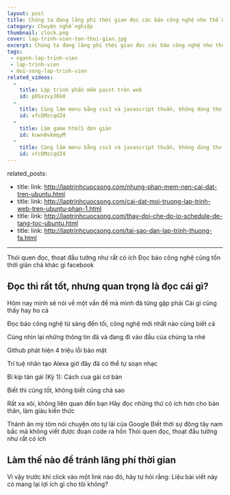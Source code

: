 ```yaml
---
layout: post
title: Chúng ta đang lãng phí thời gian đọc các báo công nghệ như thế nào?
category: Chuyện nghề nghiệp
thumbnail: clock.png
cover: lap-trinh-vien-ton-thoi-gian.jpg
excerpt: Chúng ta đang lãng phí thời gian đọc các báo công nghệ như thế nào
tags:
 - nganh-lap-trinh-vien
 - lap-trinh-vien
 - doi-song-lap-trinh-vien
related_videos:
  -
    title: Lập trình phần mềm paint trên web
    id: pDSxzvyJ6k8
  -
    title: Cùng làm menu bằng css3 và javascript thuần, không dùng thư viện
    id: xfcDMzcqdZ4
  -
    title: Làm game html5 đơn giản
    id: kuwn8vkmqyM
  -
    title: Cùng làm menu bằng css3 và javascript thuần, không dùng thư viện
    id: xfcDMzcqdZ4
---
```

related_posts:
 - title: 
   link: http://laptrinhcuocsong.com/nhung-phan-mem-nen-cai-dat-tren-ubuntu.html
 - title: 
   link: http://laptrinhcuocsong.com/cai-dat-moi-truong-lap-trinh-web-tren-ubuntu-phan-1.html
 - title: 
   link: http://laptrinhcuocsong.com/thay-doi-che-do-io-schedule-de-tang-toc-ubuntu.html
 - title:
   link: http://laptrinhcuocsong.com/tai-sao-dan-lap-trinh-thuong-fa.html
---

Thói quen đọc, thoạt đầu tưởng như rất có ích
Đọc báo công nghệ cũng tốn thời giản chả khác gì facebook

## Đọc thì rất tốt, nhưng quan trọng là đọc cái gì?

Hôm nay mình sẽ nói về một vấn đề mà mình đã từng gặp phải
Cái gì cũng thấy hay ho cả

Đọc báo công nghệ từ sáng đến tối, công nghệ mới nhất nào cũng biết cả

Cùng nhìn lại những thông tin đã và đang đi vào đầu của chúng ta nhé

Github phát hiện 4 triệu lỗi bảo mật

Trí tuệ nhân tạo Alexa giờ đây đã có thể tự soạn nhạc

Bí kíp tán gái (Kỳ 1): Cách cua gái cơ bản

Biết thì cũng tốt, không biết cũng chả sao

Rất xa xôi, không liên quan đến bạn
Hãy đọc những thứ có ích hơn cho bản thân, làm giàu kiến thức

Thánh ăn mỳ tôm nói chuyện oto tự lái của Google
Biết thời sự đông tây nam bắc mà không viết được đoạn code ra hồn
Thói quen đọc, thoạt đầu tưởng như rất có ích

## Làm thế nào để tránh lãng phí thời gian

Vì vậy trước khi click vào một link nào đó, hãy tự hỏi rằng:
Liệu bài viết này có mang lại lợi ích gì cho tôi không?
